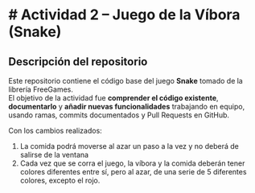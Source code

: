 # # Actividad 2 – Juego de la Víbora (Snake)

## Descripción del repositorio
Este repositorio contiene el código base del juego **Snake** tomado de la librería FreeGames.  
El objetivo de la actividad fue **comprender el código existente**, **documentarlo** y **añadir nuevas funcionalidades** trabajando en equipo, usando ramas, commits documentados y Pull Requests en GitHub.

Con los cambios realizados:
1. La comida podrá moverse al azar un paso a la vez y no deberá de salirse de la ventana
2. Cada vez que se corra el juego, la víbora y la comida deberán tener colores diferentes entre sí, pero al azar, de una serie de 5 diferentes colores, excepto el rojo.
